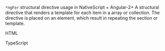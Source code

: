 `*ngFor` structural directive usage in NativeScript + Angular-2+
A structural directive that renders a template for each item in a array or collection. The directive is placed on an element, which result in repeating the section or template.

HTML

<snippet id='ngfor-bind-items-html'/>

TypeScript

<snippet id='ngfor-bind-items-code'/>
